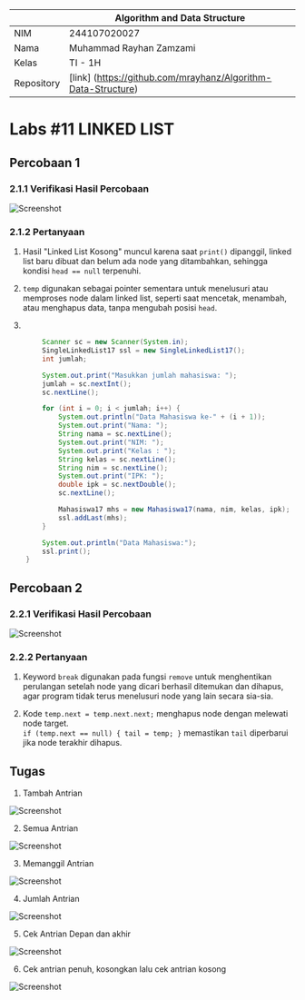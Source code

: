 
|  | Algorithm and Data Structure |
|--|--|
| NIM |  244107020027 |
| Nama |  Muhammad Rayhan Zamzami |
| Kelas | TI - 1H |
| Repository | [link] (https://github.com/mrayhanz/Algorithm-Data-Structure) |

# Labs #11  LINKED LIST

## Percobaan 1

### 2.1.1 Verifikasi Hasil Percobaan
 
  ![Screenshot](img/Percobaan1.png)

### 2.1.2 Pertanyaan

1. Hasil "Linked List Kosong" muncul karena saat `print()` dipanggil, linked list baru dibuat dan belum ada node yang ditambahkan, sehingga kondisi `head == null` terpenuhi.

2. `temp` digunakan sebagai pointer sementara untuk menelusuri atau memproses node dalam linked list, seperti saat mencetak, menambah, atau menghapus data, tanpa mengubah posisi `head`.

3. 
```java
        Scanner sc = new Scanner(System.in);
        SingleLinkedList17 ssl = new SingleLinkedList17();
        int jumlah;

        System.out.print("Masukkan jumlah mahasiswa: ");
        jumlah = sc.nextInt();
        sc.nextLine(); 

        for (int i = 0; i < jumlah; i++) {
            System.out.println("Data Mahasiswa ke-" + (i + 1));
            System.out.print("Nama: ");
            String nama = sc.nextLine();
            System.out.print("NIM: ");
            System.out.print("Kelas : ");
            String kelas = sc.nextLine();
            String nim = sc.nextLine();
            System.out.print("IPK: ");
            double ipk = sc.nextDouble();
            sc.nextLine(); 

            Mahasiswa17 mhs = new Mahasiswa17(nama, nim, kelas, ipk);
            ssl.addLast(mhs);
        }

        System.out.println("Data Mahasiswa:");
        ssl.print();
    }
```

## Percobaan 2

### 2.2.1 Verifikasi Hasil Percobaan

  ![Screenshot](img/Percobaan2.png)

### 2.2.2 Pertanyaan

1. Keyword `break` digunakan pada fungsi `remove` untuk menghentikan perulangan setelah node yang dicari berhasil ditemukan dan dihapus, agar program tidak terus menelusuri node yang lain secara sia-sia.

2. Kode `temp.next = temp.next.next;` menghapus node dengan melewati node target.  
`if (temp.next == null) { tail = temp; }` memastikan `tail` diperbarui jika node terakhir dihapus.

## Tugas

1. Tambah Antrian

  ![Screenshot](img/Tambahantrian.png)

2. Semua Antrian

  ![Screenshot](img/Semuaantrian.png)

3.  Memanggil Antrian

  ![Screenshot](img/Memanggilantrian.png)

4. Jumlah Antrian

  ![Screenshot](img/Jumlahantrian.png)

5. Cek Antrian Depan dan akhir

  ![Screenshot](img/Antriandepanakhir.png)

6. Cek antrian penuh, kosongkan lalu cek antrian kosong

  ![Screenshot](img/Cekpenuh-kosongkan-cekkosong.png)
